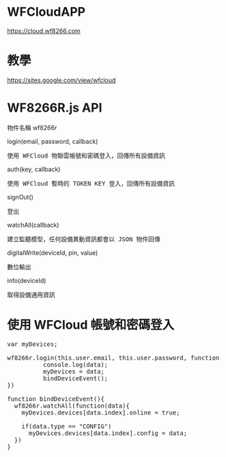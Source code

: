 # WFCloudAPP
https://cloud.wf8266.com
# 教學
https://sites.google.com/view/wfcloud
# WF8266R.js API
物件名稱 wf8266r

login(email, password, callback)
<pre>使用 WFCloud 物聯雲帳號和密碼登入，回傳所有設備資訊</pre>
auth(key, callback)
<pre>使用 WFCloud 暫時的 TOKEN KEY 登入，回傳所有設備資訊</pre>
signOut()
<pre>登出</pre>
watchAll(callback)
<pre>建立監聽模型，任何設備異動資訊都會以 JSON 物件回傳</pre>

digitalWrite(deviceId, pin, value)
<pre>數位輸出</pre>
info(deviceId)
<pre>取得設備通用資訊</pre>

# 使用 WFCloud 帳號和密碼登入
<pre>
var myDevices;

wf8266r.login(this.user.email, this.user.password, function (data) {
          console.log(data);
          myDevices = data;
          bindDeviceEvent();
})

function bindDeviceEvent(){
  wf8266r.watchAll(function(data){
    myDevices.devices[data.index].online = true;

    if(data.type == "CONFIG")
      myDevices.devices[data.index].config = data;
  })
}
</pre>
